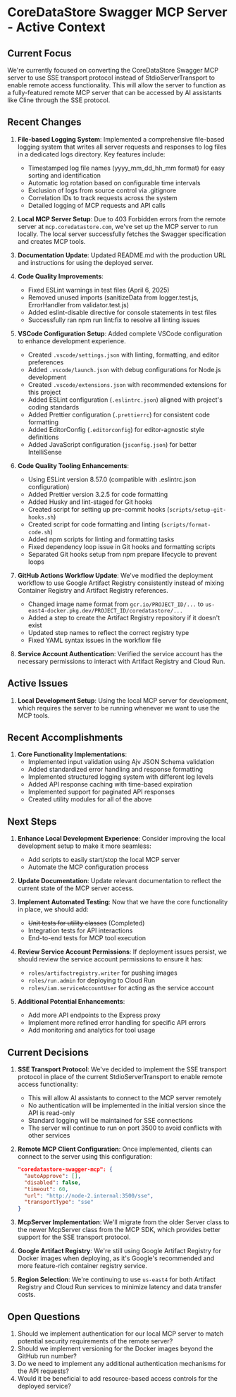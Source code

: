 # CoreDataStore Swagger MCP Server - Active Context

## Current Focus
We're currently focused on converting the CoreDataStore Swagger MCP server to use SSE transport protocol instead of StdioServerTransport to enable remote access functionality. This will allow the server to function as a fully-featured remote MCP server that can be accessed by AI assistants like Cline through the SSE protocol.

## Recent Changes
1. **File-based Logging System**: Implemented a comprehensive file-based logging system that writes all server requests and responses to log files in a dedicated logs directory. Key features include:
   - Timestamped log file names (yyyy_mm_dd_hh_mm format) for easy sorting and identification
   - Automatic log rotation based on configurable time intervals
   - Exclusion of logs from source control via .gitignore
   - Correlation IDs to track requests across the system
   - Detailed logging of MCP requests and API calls

2. **Local MCP Server Setup**: Due to 403 Forbidden errors from the remote server at `mcp.coredatastore.com`, we've set up the MCP server to run locally. The local server successfully fetches the Swagger specification and creates MCP tools.

2. **Documentation Update**: Updated README.md with the production URL and instructions for using the deployed server.

3. **Code Quality Improvements**:
   - Fixed ESLint warnings in test files (April 6, 2025)
   - Removed unused imports (sanitizeData from logger.test.js, ErrorHandler from validator.test.js)
   - Added eslint-disable directive for console statements in test files
   - Successfully ran npm run lint:fix to resolve all linting issues

4. **VSCode Configuration Setup**: Added complete VSCode configuration to enhance development experience.
   - Created `.vscode/settings.json` with linting, formatting, and editor preferences
   - Added `.vscode/launch.json` with debug configurations for Node.js development
   - Created `.vscode/extensions.json` with recommended extensions for this project
   - Added ESLint configuration (`.eslintrc.json`) aligned with project's coding standards
   - Added Prettier configuration (`.prettierrc`) for consistent code formatting
   - Added EditorConfig (`.editorconfig`) for editor-agnostic style definitions
   - Added JavaScript configuration (`jsconfig.json`) for better IntelliSense

5. **Code Quality Tooling Enhancements**:
   - Using ESLint version 8.57.0 (compatible with .eslintrc.json configuration)
   - Added Prettier version 3.2.5 for code formatting
   - Added Husky and lint-staged for Git hooks
   - Created script for setting up pre-commit hooks (`scripts/setup-git-hooks.sh`)
   - Created script for code formatting and linting (`scripts/format-code.sh`)
   - Added npm scripts for linting and formatting tasks
   - Fixed dependency loop issue in Git hooks and formatting scripts
   - Separated Git hooks setup from npm prepare lifecycle to prevent loops

2. **GitHub Actions Workflow Update**: We've modified the deployment workflow to use Google Artifact Registry consistently instead of mixing Container Registry and Artifact Registry references.
   - Changed image name format from `gcr.io/PROJECT_ID/...` to `us-east4-docker.pkg.dev/PROJECT_ID/coredatastore/...`
   - Added a step to create the Artifact Registry repository if it doesn't exist
   - Updated step names to reflect the correct registry type
   - Fixed YAML syntax issues in the workflow file

3. **Service Account Authentication**: Verified the service account has the necessary permissions to interact with Artifact Registry and Cloud Run.

## Active Issues

1. **Local Development Setup**: Using the local MCP server for development, which requires the server to be running whenever we want to use the MCP tools.

## Recent Accomplishments

1. **Core Functionality Implementations**:
   - Implemented input validation using Ajv JSON Schema validation
   - Added standardized error handling and response formatting
   - Implemented structured logging system with different log levels
   - Added API response caching with time-based expiration
   - Implemented support for paginated API responses
   - Created utility modules for all of the above

## Next Steps
1. **Enhance Local Development Experience**: Consider improving the local development setup to make it more seamless:
   - Add scripts to easily start/stop the local MCP server
   - Automate the MCP configuration process

3. **Update Documentation**: Update relevant documentation to reflect the current state of the MCP server access.

4. **Implement Automated Testing**: Now that we have the core functionality in place, we should add:
   - ~~Unit tests for utility classes~~ (Completed)
   - Integration tests for API interactions
   - End-to-end tests for MCP tool execution

5. **Review Service Account Permissions**: If deployment issues persist, we should review the service account permissions to ensure it has:
   - `roles/artifactregistry.writer` for pushing images
   - `roles/run.admin` for deploying to Cloud Run
   - `roles/iam.serviceAccountUser` for acting as the service account

6. **Additional Potential Enhancements**:
   - Add more API endpoints to the Express proxy
   - Implement more refined error handling for specific API errors
   - Add monitoring and analytics for tool usage

## Current Decisions
1. **SSE Transport Protocol**: We've decided to implement the SSE transport protocol in place of the current StdioServerTransport to enable remote access functionality:
   - This will allow AI assistants to connect to the MCP server remotely
   - No authentication will be implemented in the initial version since the API is read-only
   - Standard logging will be maintained for SSE connections
   - The server will continue to run on port 3500 to avoid conflicts with other services

2. **Remote MCP Client Configuration**: Once implemented, clients can connect to the server using this configuration:
   ```json
   "coredatastore-swagger-mcp": {
     "autoApprove": [],
     "disabled": false,
     "timeout": 60,
     "url": "http://node-2.internal:3500/sse",
     "transportType": "sse"
   }
   ```

3. **McpServer Implementation**: We'll migrate from the older Server class to the newer McpServer class from the MCP SDK, which provides better support for the SSE transport protocol.

4. **Google Artifact Registry**: We're still using Google Artifact Registry for Docker images when deploying, as it's Google's recommended and more feature-rich container registry service.

5. **Region Selection**: We're continuing to use `us-east4` for both Artifact Registry and Cloud Run services to minimize latency and data transfer costs.

## Open Questions
1. Should we implement authentication for our local MCP server to match potential security requirements of the remote server?
2. Should we implement versioning for the Docker images beyond the GitHub run number?
3. Do we need to implement any additional authentication mechanisms for the API requests?
4. Would it be beneficial to add resource-based access controls for the deployed service?
